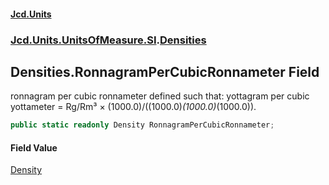 #### [Jcd.Units](index.md 'index')
### [Jcd.Units.UnitsOfMeasure.SI](Jcd.Units.UnitsOfMeasure.SI.md 'Jcd.Units.UnitsOfMeasure.SI').[Densities](Densities.md 'Jcd.Units.UnitsOfMeasure.SI.Densities')

## Densities.RonnagramPerCubicRonnameter Field

ronnagram per cubic ronnameter defined such that: yottagram per cubic yottameter = Rg/Rm³ ×
(1000.0)/((1000.0)*(1000.0)*(1000.0)).

```csharp
public static readonly Density RonnagramPerCubicRonnameter;
```

#### Field Value
[Density](Density.md 'Jcd.Units.UnitTypes.Density')